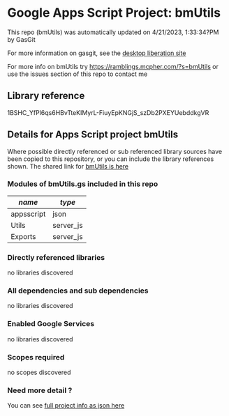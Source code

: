# Google Apps Script Project: bmUtils
This repo (bmUtils) was automatically updated on 4/21/2023, 1:33:34?PM by GasGit

For more information on gasgit, see the [desktop liberation site](https://ramblings.mcpher.com/drive-sdk-and-github/migrategasgit/ "desktop liberation")

For more info on bmUtils try https://ramblings.mcpher.com/?s=bmUtils or use the issues section of this repo to contact me
## Library reference
1BSHC_YfPl6qs6HBvTteKIMyrL-FiuyEpKNGjS_szDb2PXEYUebddkgVR


## Details for Apps Script project bmUtils
Where possible directly referenced or sub referenced library sources have been copied to this repository, or you can include the library references shown. 
The shared link for [bmUtils is here](https://script.google.com/d/1BSHC_YfPl6qs6HBvTteKIMyrL-FiuyEpKNGjS_szDb2PXEYUebddkgVR/edit?usp=sharing "open in the GAS IDE")

### Modules of bmUtils.gs included in this repo
*name*|*type*
--- | --- 
appsscript| json
Utils| server_js
Exports| server_js
### Directly referenced libraries
no libraries discovered
### All dependencies and sub dependencies
no libraries discovered
### Enabled Google Services
no libraries discovered
### Scopes required
no scopes discovered
### Need more detail ?
You can see [full project info as json here](info.json)
